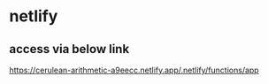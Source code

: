# netlify
## access via below link
https://cerulean-arithmetic-a9eecc.netlify.app/.netlify/functions/app
